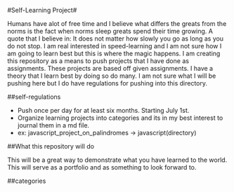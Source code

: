 #Self-Learning Project#

Humans have alot of free time and I believe what differs the greats from the norms is the fact when norms sleep greats spend their time growing. A quote that I believe in: It does not matter how slowly you go as long as you do not stop. I am real interested in speed-learning and I am not sure how I am going to learn best but this is where the magic happens. I am creating this repository as a means to push projects that I have done as assignments. These projects are based off given assignments. I have a theory that I learn best by doing so do many. I am not sure what I will be pushing here but I do have regulations for pushing into this directory.

##self-regulations

* Push once per day for at least six months. Starting July 1st.
* Organize learning projects into categories and its in my best interest to journal them in a md file.
* ex: javascript_project_on_palindromes -> javascript(directory)


##What this repository will do

This will be a great way to demonstrate what you have learned to the world.
This will serve as a portfolio and as something to look forward to.


##categories
